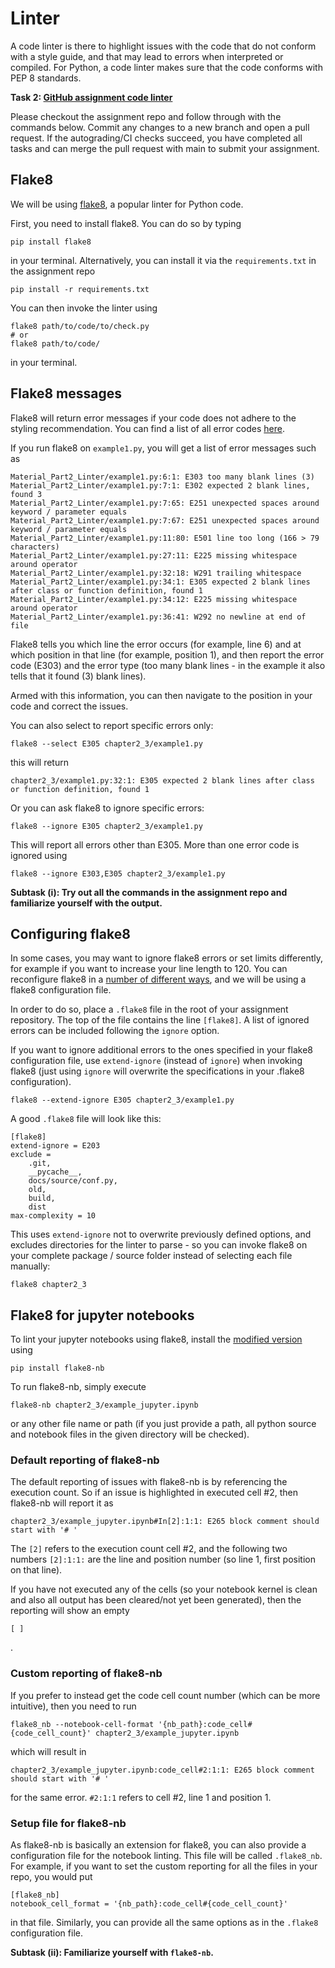 # Linter
A code linter is there to highlight issues with the code that do not conform with a style guide, and that may lead to errors when interpreted or compiled. For Python, a code linter makes sure that the code conforms with PEP 8 standards.

**Task 2: [GitHub assignment code linter](https://classroom.github.com/a/d0dI5zx_)**

Please checkout the assignment repo and follow through with the commands below. Commit any changes to a new branch and open a pull request. If the autograding/CI checks succeed, you have completed all tasks and can merge the pull request with main to submit your assignment.

## Flake8
We will be using [flake8](https://flake8.pycqa.org/en/latest/), a popular linter for Python code.  

First, you need to install flake8. You can do so by typing  
```
pip install flake8
```
in your terminal. Alternatively, you can install it via the `requirements.txt` in the assignment repo
```
pip install -r requirements.txt
```
You can then invoke the linter using
```
flake8 path/to/code/to/check.py
# or
flake8 path/to/code/
```
in your terminal.

## Flake8 messages
Flake8 will return error messages if your code does not adhere to the styling recommendation. You can find a list of all error codes [here](https://flake8.pycqa.org/en/latest/user/error-codes.html).

If you run flake8 on `example1.py`, you will get a list of error messages such as
```
Material_Part2_Linter/example1.py:6:1: E303 too many blank lines (3)
Material_Part2_Linter/example1.py:7:1: E302 expected 2 blank lines, found 3
Material_Part2_Linter/example1.py:7:65: E251 unexpected spaces around keyword / parameter equals
Material_Part2_Linter/example1.py:7:67: E251 unexpected spaces around keyword / parameter equals
Material_Part2_Linter/example1.py:11:80: E501 line too long (166 > 79 characters)
Material_Part2_Linter/example1.py:27:11: E225 missing whitespace around operator
Material_Part2_Linter/example1.py:32:18: W291 trailing whitespace
Material_Part2_Linter/example1.py:34:1: E305 expected 2 blank lines after class or function definition, found 1
Material_Part2_Linter/example1.py:34:12: E225 missing whitespace around operator
Material_Part2_Linter/example1.py:36:41: W292 no newline at end of file
```
Flake8 tells you which line the error occurs (for example, line 6) and at which position in that line (for example, position 1), and then report the error code (E303) and the error type (too many blank lines - in the example it also tells that it found (3) blank lines).

Armed with this information, you can then navigate to the position in your code and correct the issues. 

You can also select to report specific errors only:
```
flake8 --select E305 chapter2_3/example1.py
```
this will return 
```
chapter2_3/example1.py:32:1: E305 expected 2 blank lines after class or function definition, found 1
```
Or you can ask flake8 to ignore specific errors:
```
flake8 --ignore E305 chapter2_3/example1.py
```
This will report all errors other than E305. More than one error code is ignored using
```
flake8 --ignore E303,E305 chapter2_3/example1.py
```
**Subtask (i): Try out all the commands in the assignment repo and familiarize yourself with the output.**

## Configuring flake8
In some cases, you may want to ignore flake8 errors or set limits differently, for example if you want to increase your line length to 120. You can reconfigure flake8 in a [number of different ways](https://flake8.pycqa.org/en/latest/user/configuration.html), and we will be using a flake8 configuration file. 

In order to do so, place a `.flake8` file in the root of your assignment repository. The top of the file contains the line `[flake8]`. A list of ignored errors can be included following the `ignore` option.

If you want to ignore additional errors to the ones specified in your flake8 configuration file, use `extend-ignore` (instead of `ignore`) when invoking flake8 (just using `ignore` will overwrite the specifications in your .flake8 configuration).
```
flake8 --extend-ignore E305 chapter2_3/example1.py
```

A good `.flake8` file will look like this:
```
[flake8]
extend-ignore = E203
exclude =
    .git,
    __pycache__,
    docs/source/conf.py,
    old,
    build,
    dist
max-complexity = 10
```
This uses `extend-ignore` not to overwrite previously defined options, and excludes directories for the linter to parse - so you can invoke flake8 on your complete package / source folder instead of selecting each file manually:
```
flake8 chapter2_3
```

## Flake8 for jupyter notebooks
To lint your jupyter notebooks using flake8, install the [modified version](https://github.com/s-weigand/flake8-nb) using
```
pip install flake8-nb
```
To run flake8-nb, simply execute
```
flake8-nb chapter2_3/example_jupyter.ipynb
```
or any other file name or path (if you just provide a path, all python source and notebook files in the given directory will be checked).

### Default reporting of flake8-nb
The default reporting of issues with flake8-nb is by referencing the execution count. So if an issue is highlighted in executed cell #2, then flake8-nb will report it as
```
chapter2_3/example_jupyter.ipynb#In[2]:1:1: E265 block comment should start with '# '
```
The `[2]` refers to the execution count cell #2, and the following two numbers `[2]:1:1:` are the line and position number (so line 1, first position on that line).

If you have not executed any of the cells (so your notebook kernel is clean and also all output has been cleared/not yet been generated), then the reporting will show an empty 
```
[ ]
```
.

### Custom reporting of flake8-nb

If you prefer to instead get the code cell count number (which can be more intuitive), then you need to run
```
flake8_nb --notebook-cell-format '{nb_path}:code_cell#{code_cell_count}' chapter2_3/example_jupyter.ipynb 
```
which will result in 
```
chapter2_3/example_jupyter.ipynb:code_cell#2:1:1: E265 block comment should start with '# '
```
for the same error. `#2:1:1` refers to cell #2, line 1 and position 1.

### Setup file for flake8-nb
As flake8-nb is basically an extension for flake8, you can also provide a configuration file for the notebook linting. This file will be called `.flake8_nb`. For example, if you want to set the custom reporting for all the files in your repo, you would put
```
[flake8_nb]
notebook_cell_format = '{nb_path}:code_cell#{code_cell_count}'
```
in that file. Similarly, you can provide all the same options as in the `.flake8` configuration file. 

**Subtask (ii): Familiarize yourself with `flake8-nb`.**